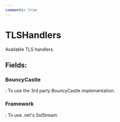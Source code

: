 ```yaml
---
comments: true
---
```

# TLSHandlers

Available TLS handlers. 

## **Fields**:
### **BouncyCastle**
: To use the 3rd party BouncyCastle implementation. 
### **Framework**
: To use .net's SslStream. 